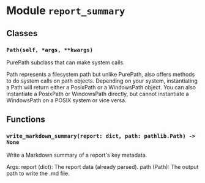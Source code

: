 # Module `report_summary`

## Classes

### `Path(self, *args, **kwargs)`

PurePath subclass that can make system calls.

Path represents a filesystem path but unlike PurePath, also offers
methods to do system calls on path objects. Depending on your system,
instantiating a Path will return either a PosixPath or a WindowsPath
object. You can also instantiate a PosixPath or WindowsPath directly,
but cannot instantiate a WindowsPath on a POSIX system or vice versa.

## Functions

### `write_markdown_summary(report: dict, path: pathlib.Path) -> None`

Write a Markdown summary of a report's key metadata.

Args:
    report (dict): The report data (already parsed).
    path (Path): The output path to write the .md file.
